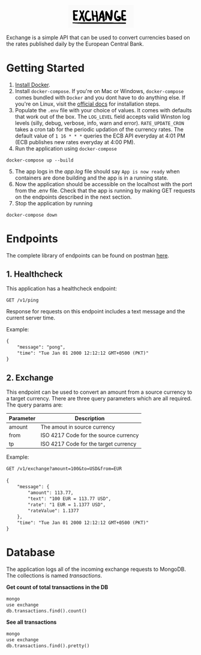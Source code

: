<div align="center">
    <img src="exchange.png" width="175">
</div>


Exchange is a simple API that can be used to convert currencies based on the rates published daily by the European Central Bank.

# Getting Started

1. [Install Docker](https://docs.docker.com/install/).
2. Install `docker-compose`. If you're on Mac or Windows, `docker-compose` comes bundled with `Docker` and you dont have to do anything else. If you're on Linux, visit the [official docs](https://docs.docker.com/compose/install/) for installation steps.
3. Populate the `.env` file with your choice of values. It comes with defaults that work out of the box. The `LOG_LEVEL` field accepts valid Winston log levels (silly, debug, verbose, info, warn and error). `RATE_UPDATE_CRON` takes a cron tab for the periodic updation of the currency rates. The default value of `1 16 * * *` queries the ECB API everyday at 4:01 PM (ECB publishes new rates everyday at 4:00 PM).
4. Run the application using `docker-compose`
```
docker-compose up --build
```
5. The app logs in the *app.log* file should say `App is now ready` when containers are done building and the app is in a running state.
5. Now the application should be accessible on the localhost with the port from the .env file. Check that the app is running by making GET requests on the endpoints described in the next section.
5. Stop the application by running
```
docker-compose down
```

# Endpoints

The complete library of endpoints can be found on postman [here](https://www.getpostman.com/collections/aeb591736835b4d38c46).

## 1. Healthcheck
This application has a healthcheck endpoint:
```
GET /v1/ping
```
Response for requests on this endpoint includes a text message and the current server time.

Example:
```
{
    "message": "pong",
    "time": "Tue Jan 01 2000 12:12:12 GMT+0500 (PKT)"
}
```

## 2. Exchange
This endpoint can be used to convert an amount from a source currency to a target currency. There are three query parameters which are all required. The query params are:

|Parameter|Description|
|---|---|
|amount|The amout in source currency|
|from|ISO 4217 Code for the source currency|
|tp|ISO 4217 Code for the target currency|

Example:
```
GET /v1/exchange?amount=100&to=USD&from=EUR

{
    "message": {
        "amount": 113.77,
        "text": "100 EUR = 113.77 USD",
        "rate": "1 EUR = 1.1377 USD",
        "rateValue": 1.1377
    },
    "time": "Tue Jan 01 2000 12:12:12 GMT+0500 (PKT)"
}
```

# Database
The application logs all of the incoming exchange requests to MongoDB. The collections is named *transactions*.

**Get count of total transactions in the DB**
```
mongo
use exchange
db.transactions.find().count()
```

**See all transactions**
```
mongo
use exchange
db.transactions.find().pretty()
```